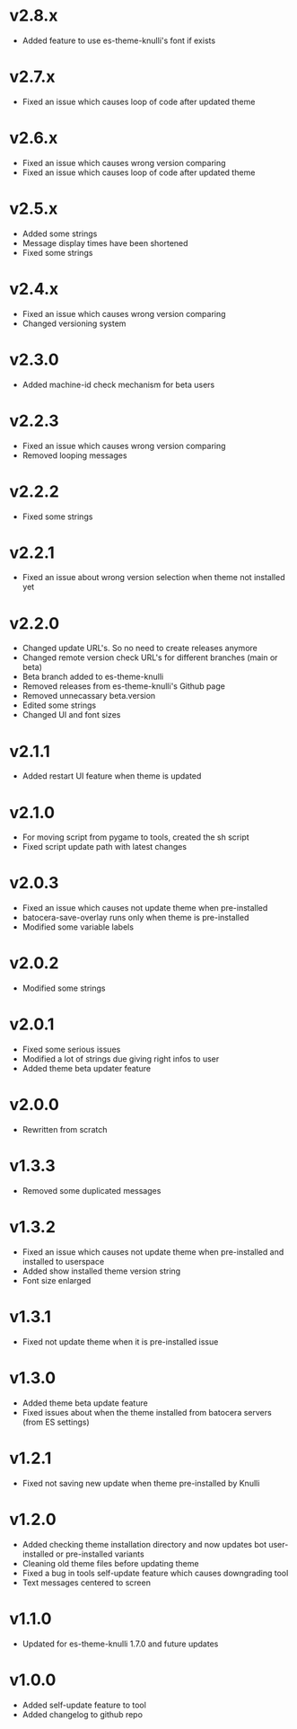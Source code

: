 # v2.8.x
- Added feature to use es-theme-knulli's font if exists

# v2.7.x
- Fixed an issue which causes loop of code after updated theme

# v2.6.x
- Fixed an issue which causes wrong version comparing
- Fixed an issue which causes loop of code after updated theme

# v2.5.x
- Added some strings
- Message display times have been shortened
- Fixed some strings

# v2.4.x
- Fixed an issue which causes wrong version comparing
- Changed versioning system

# v2.3.0
- Added machine-id check mechanism for beta users

# v2.2.3
- Fixed an issue which causes wrong version comparing
- Removed looping messages

# v2.2.2
- Fixed some strings

# v2.2.1
- Fixed an issue about wrong version selection when theme not installed yet

# v2.2.0
- Changed update URL's. So no need to create releases anymore
- Changed remote version check URL's for different branches (main or beta)
- Beta branch added to es-theme-knulli
- Removed releases from es-theme-knulli's Github page
- Removed unnecassary beta.version
- Edited some strings
- Changed UI and font sizes

# v2.1.1
- Added restart UI feature when theme is updated

# v2.1.0
- For moving script from pygame to tools, created the sh script
- Fixed script update path with latest changes

# v2.0.3
- Fixed an issue which causes not update theme when pre-installed
- batocera-save-overlay runs only when theme is pre-installed
- Modified some variable labels

# v2.0.2
- Modified some strings

# v2.0.1
- Fixed some serious issues
- Modified a lot of strings due giving right infos to user
- Added theme beta updater feature

# v2.0.0
- Rewritten from scratch

# v1.3.3
- Removed some duplicated messages

# v1.3.2
- Fixed an issue which causes not update theme when pre-installed and installed to userspace
- Added show installed theme version string
- Font size enlarged

# v1.3.1
- Fixed not update theme when it is pre-installed issue

# v1.3.0
- Added theme beta update feature
- Fixed issues about when the theme installed from batocera servers (from ES settings)

# v1.2.1
- Fixed not saving new update when theme pre-installed by Knulli

# v1.2.0
- Added checking theme installation directory and now updates bot user-installed or pre-installed variants
- Cleaning old theme files before updating theme
- Fixed a bug in tools self-update feature which causes downgrading tool
- Text messages centered to screen

# v1.1.0
- Updated for es-theme-knulli 1.7.0 and future updates

# v1.0.0
- Added self-update feature to tool
- Added changelog to github repo
